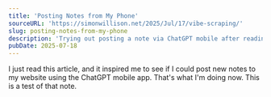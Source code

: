 ```yaml
---
title: 'Posting Notes from My Phone'
sourceURL: 'https://simonwillison.net/2025/Jul/17/vibe-scraping/'
slug: posting-notes-from-my-phone
description: 'Trying out posting a note via ChatGPT mobile after reading about vibe scraping and coding a schedule app on a phone.'
pubDate: 2025-07-18
---
```


I just read this article, and it inspired me to see if I could post new notes to my website using the ChatGPT mobile app. That's what I'm doing now. This is a test of that note.
